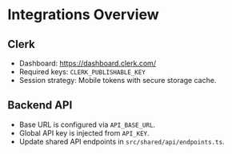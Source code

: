 # Integrations Overview

## Clerk
- Dashboard: https://dashboard.clerk.com/
- Required keys: `CLERK_PUBLISHABLE_KEY`
- Session strategy: Mobile tokens with secure storage cache.

## Backend API
- Base URL is configured via `API_BASE_URL`.
- Global API key is injected from `API_KEY`.
- Update shared API endpoints in `src/shared/api/endpoints.ts`.
